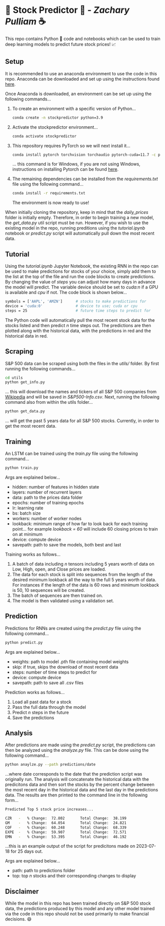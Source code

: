 # 💸 **Stock Predictor** 💸 - *Zachary Pulliam* ☕

This repo contains Python 🐍 code and notebooks which can be used to train deep learning models to predict future stock prices! 📈

## Setup

It is recommended to use an anaconda environment to use the code in this repo. Anaconda can be downloaded and set up using the instructions found [here](https://docs.conda.io/projects/conda/en/latest/user-guide/install/windows.html).

Once Anaconda is downloaded, an environment can be set up using the following commands...

1. To create an environment with a specific version of Python...

    ```bash
    conda create -n stockpredictor python=3.9
    ```

2. Activate the stockpredictor environment...

    ```bash
    conda activate stockpredictor
    ```

3. This repository requires PyTorch so we will next install it...

    ```bash
    conda install pytorch torchvision torchaudio pytorch-cuda=11.7 -c pytorch -c nvidia
    ```

    ... this command is for Windows, if you are not using Windows, instructions on installing Pytorch can be found [here](https://pytorch.org/get-started/locally/).

4. The remaining dependencies can be installed from the *requirements.txt* file using the following command...

    ```bash
    conda install -r requirements.txt
    ```

    The environment is now ready to use!

When initially cloning the repository, keep in mind that the *daily_prices* folder is initially empty. Therefore, in order to begin training a new model, the *get_data.py* util script must be run. However, if you wish to use the existing model in the repo, running preditions using the *tutorial.ipynb* notebook or *predict.py* script will automatically pull down the most recent data.

## Tutorial

Using the *tutorial.ipynb* Jupyter Notebook, the existing RNN in the repo can be used to make predictions for stocks of your choice, simply add them to the list at the top of the file and run the code blocks to create predictions. By changing the value of *steps* you can adjust how many days in advance the model will predict. The variable device should be set to *cuda:n* if a GPU is available and *cpu* if not. The code block is shown below...

```bash
symbols = ['AAPL', 'AMZN']      # stocks to make predictions for
device = 'cuda:0'               # device to use; cuda or cpu
steps = 25                      # future time steps to predict for
```

The Python code will automatically pull the most recent stock data for the stocks listed and then predict *n* time steps out. The predictions are then plotted along with the historical data, with the predictions in red and the historical data in red.

## Scraping

S&P 500 data can be scraped using both the files in the *utils/* folder. By first running the following commands...

```bash
cd utils
python get_info.py
```

... this will download the names and tickers of all S&P 500 companies from [Wikipedia](https://en.wikipedia.org/wiki/List_of_S%26P_500_companies) and will be saved in *S&P500-Info.csv*. Next, running the following command also from within the utils folder...

```bash
python get_data.py
```

... will get the past 5 years data for all S&P 500 stocks. Currently, in order to get the most recent data.

## Training

An LSTM can be trained using the *train.py* file using the following command...

```bash
python train.py
```

Args are explained below...

- hidden: number of features in hidden state
- layers: number of recurrent layers
- data: path to the prices data folder
- epochs: number of training epochs
- lr: learning rate
- bs: batch size
- workers: number of worker nodes
- lookback: minimum range of how far to look back for each training point... for example *lookback = 60* will include 60 closing prices to train on at minimum
- device: compute device
- savepath: path to save the models, both best and last

Training works as follows...

1. A batch of data including *n* tensors including 5 years worth of data on Low, High, open, and Close prices are loaded.
2. The data for each stock is split into sequences from the length of the desired minimum lookback all the way to the full 5 years worth of data. For instances if the length of the data is 60 rows and minimum lookback is 50, 10 sequences will be created.
3. The batch of sequences are then trained on.
4. The model is then validated using a validation set.

## Prediction

Predictions for RNNs are created using the *predict.py* file using the following command...

```bash
python predict.py
```

Args are explained below...

- weights: path to model .pth file containing model weights
- skip: if true, skips the download of most recent data
- steps: number of time steps to predict for
- device: compute device
- savepath: path to save all .csv files

Prediction works as follows...

1. Load all past data for a stock
2. Pass the full data through the model
3. Predict *n* steps in the future
4. Save the predictions

## Analysis

After predictions are made using the *predict.py* script, the predictions can then be analyzed using the *analyze.py* file. This can be done using the following command...

```bash
python anaylze.py --path predictions/date
```

...where date corresponds to the date that the prediction script was originally run. The analysis will concatenate the historical data with the predicitons data and then sort the stocks by the percent change between the most recent day in the historical data and the last day in the predictions data. The results are then printed to the command line in the following form...

```bash
Predicted Top 5 stock price increases...

CZR   -   % Change:  72.802       Total Change:  38.199
GM    -   % Change:  64.054       Total Change:  24.821
COF   -   % Change:  60.248       Total Change:  68.339
EXPE  -   % Change:  59.907       Total Change:  72.571
EMN   -   % Change:  53.395       Total Change:  46.192
```

...this is an example output of the script for predicitons made on 2023-07-18 for 25 days out.

Args are explained below...

- path: path to predictions folder
- top: top *n* stocks and their corresponding changes to display

## Disclaimer

While the model in this repo has been trained directly on S&P 500 stock data, the predictions produced by this model and any other model trained via the code in this repo should not be used primarily to make financial decisions. 😄
